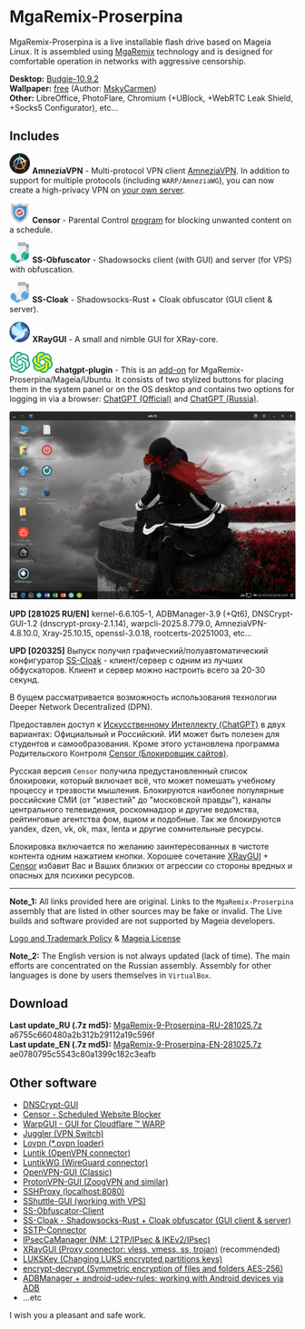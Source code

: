 # MgaRemix-Proserpina

MgaRemix-Proserpina is a live installable flash drive based on Mageia Linux. It is assembled using [MgaRemix](https://github.com/AKotov-dev/MgaRemix-Tools) technology and is designed for comfortable operation in networks with aggressive censorship.

**Desktop:** [Budgie-10.9.2](https://github.com/AKotov-dev/budgie-desktop-rpm)  
**Wallpaper:** [free](https://getwallpapers.com/collection/goth-girl-wallpaper) (Author: [MskyCarmen](https://www.deviantart.com/mskycarmen))  
**Other:** LibreOffice, PhotoFlare, Chromium (+UBlock, +WebRTC Leak Shield, +Socks5 Configurator), etc...  

## Includes

![](https://github.com/AKotov-dev/MgaRemix-Proserpina/blob/main/png/amneziavpn-36.png) **AmneziaVPN** - Multi-protocol VPN client [AmneziaVPN](https://github.com/AKotov-dev/AmneziaOnMageia). In addition to support for multiple protocols (including `WARP/AmneziaWG`), you can now create a high-privacy VPN on [your own server](https://amnezia.org/en/starter-guide).  

![](https://github.com/AKotov-dev/MgaRemix-Proserpina/blob/main/png/censor-36.png) **Censor** - Parental Control [program](https://github.com/AKotov-dev/censor) for blocking unwanted content on a schedule.

![](https://github.com/AKotov-dev/MgaRemix-Proserpina/blob/main/png/ss-obfuscator-client-36.png) **SS-Obfuscator** - Shadowsocks client (with GUI) and server (for VPS) with obfuscation.

![](https://github.com/AKotov-dev/MgaRemix-Proserpina/blob/main/png/ss-cloak-client-36.png) **SS-Cloak** - Shadowsocks-Rust + Cloak obfuscator (GUI client & server).

![](https://github.com/AKotov-dev/MgaRemix-Proserpina/blob/main/png/xraygui-36.png) **XRayGUI** - A small and nimble GUI for XRay-core.

![](https://github.com/AKotov-dev/MgaRemix-Proserpina/blob/main/png/chatgpt-plugin-36.png) ![](https://github.com/AKotov-dev/MgaRemix-Proserpina/blob/main/png/chatgpt-plugin-russia-36.png) **chatgpt-plugin** - This is an [add-on](https://github.com/AKotov-dev/chatgpt-plugin) for MgaRemix-Proserpina/Mageia/Ubuntu. It consists of two stylized buttons for placing them in the system panel or on the OS desktop and contains two options for logging in via a browser: [ChatGPT (Official)](https://chatgpt.com/) and [ChatGPT (Russia)](https://gpt-open.ru/).

![](https://github.com/AKotov-dev/MgaRemix-Proserpina/blob/main/png/Proserpina-4.png)  

**UPD [281025 RU/EN]** kernel-6.6.105-1, ADBManager-3.9 (+Qt6), DNSCrypt-GUI-1.2 (dnscrypt-proxy-2.1.14), warpcli-2025.8.779.0, AmneziaVPN-4.8.10.0, Xray-25.10.15, openssl-3.0.18, rootcerts-20251003, etc...

**UPD [020325]** Выпуск получил графический/полуавтоматический конфигуратор [SS-Cloak](https://github.com/AKotov-dev/SS-Cloak) - клиент/сервер с одним из лучших обфускаторов. Клиент и сервер можно настроить всего за 20-30 секунд.  
  
В бущем рассматривается возможность использования технологии Deeper Network Decentralized (DPN). 

Предоставлен доступ к [Искусственному Интеллекту (ChatGPT)](https://github.com/AKotov-dev/chatgpt-plugin) в двух вариантах: Официальный и Российский. ИИ может быть полезен для студентов и самообразования. Кроме этого установлена программа Родительского Контроля [Censor (Блокировщик сайтов)](https://github.com/AKotov-dev/censor).  

Русская версия `Censor` получила предустановленный список блокировки, который включает всё, что может помешать учебному процессу и трезвости мышления. Блокируются наиболее популярные российские СМИ (от "известий" до "московской правды"), каналы центрального телевидения, роскомнадзор и другие ведомства, рейтинговые агентства фом, вциом и подобные. Так же блокируются yandex, dzen, vk, ok, max, lenta и другие сомнительные ресурсы.  

Блокировка включается по желанию заинтересованных в чистоте контента одним нажатием кнопки. Хорошее сочетание [XRayGUI](https://github.com/AKotov-dev/XRayGUI) + [Censor](https://github.com/AKotov-dev/censor) избавит Вас и Ваших близких от агрессии со стороны вредных и опасных для психики ресурсов.

---
  
**Note_1:** All links provided here are original. Links to the `MgaRemix-Proserpina` assembly that are listed in other sources may be fake or invalid. The Live builds and software provided are not supported by Mageia developers. 

[Logo and Trademark Policy](https://wiki.mageia.org/en/Logo_and_trademark_policy) & [Mageia License](https://www.mageia.org/en/about/license/)

**Note_2:** The English version is not always updated (lack of time). The main efforts are concentrated on the Russian assembly. Assembly for other languages ​​is done by users themselves in `VirtualBox`.

Download
---
**Last update_RU (.7z md5):** [MgaRemix-9-Proserpina-RU-281025.7z](https://drive.google.com/drive/folders/174Cya1NIWOag4BRP0PYgXrT8Jtn1djym?usp=drive_link) a6755c660480a2b312b29112a19c596f  
**Last update_EN (.7z md5):** [MgaRemix-9-Proserpina-EN-281025.7z](https://drive.google.com/drive/folders/174Cya1NIWOag4BRP0PYgXrT8Jtn1djym?usp=drive_link) ae0780795c5543c80a1399c182c3eafb  
  
Other software
---
+ [DNSCrypt-GUI](https://github.com/AKotov-dev/dnscrypt-gui)
+ [Censor - Scheduled Website Blocker](https://github.com/AKotov-dev/censor)
+ [WarpGUI - GUI for Cloudflare ™ WARP](https://github.com/AKotov-dev/warpgui)
+ [Juggler (VPN Switch)](https://github.com/AKotov-dev/juggler)
+ [Lovpn (*.ovpn loader)](https://github.com/AKotov-dev/lovpn)
+ [Luntik (OpenVPN connector)](https://github.com/AKotov-dev/luntikwg)
+ [LuntikWG (WireGuard connector)](https://github.com/AKotov-dev/luntikwg)
+ [OpenVPN-GUI (Classic)](https://github.com/AKotov-dev/OpenVPN-GUI)
+ [ProtonVPN-GUI (ZoogVPN and similar)](https://github.com/AKotov-dev/protonvpn-gui)
+ [SSHProxy (localhost:8080)](https://github.com/AKotov-dev/SSHProxy)
+ [SShuttle-GUI (working with VPS)](https://github.com/AKotov-dev/SShuttle-GUI)
+ [SS-Obfuscator-Client](https://github.com/AKotov-dev/SS-Obfuscator)
+ [SS-Cloak - Shadowsocks-Rust + Cloak obfuscator (GUI client & server)](https://github.com/AKotov-dev/SS-Cloak)
+ [SSTP-Connector](https://github.com/AKotov-dev/SSTP-Connector)
+ [IPsecCaManager (NM: L2TP/IPsec & IKEv2/IPsec)](https://github.com/AKotov-dev/IPsecCaManager)
+ [XRayGUI (Proxy connector: vless, vmess, ss, trojan)](https://github.com/AKotov-dev/XRayGUI) (recommended)
+ [LUKSKey (Changing LUKS encrypted partitions keys)](https://github.com/AKotov-dev/LUKSKey)
+ [encrypt-decrypt (Symmetric encryption of files and folders AES-256)](https://github.com/AKotov-dev/encrypt-decrypt)
+ [ADBManager + android-udev-rules; working with Android devices via ADB](https://github.com/AKotov-dev/adbmanager)
+ ...etc

I wish you a pleasant and safe work.
